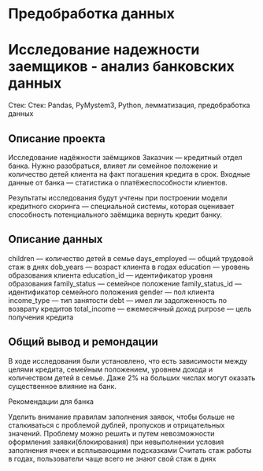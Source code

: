 # Предобработка данных
# Исследование надежности заемщиков - анализ банковских данных

Стек: Стек: Pandas, PyMystem3, Python, лемматизация, предобработка данных

## Описание проекта
Исследование надёжности заёмщиков
Заказчик — кредитный отдел банка. Нужно разобраться, влияет ли семейное положение и количество детей клиента на факт погашения кредита в срок. Входные данные от банка — статистика о платёжеспособности клиентов.

Результаты исследования будут учтены при построении модели кредитного скоринга — специальной системы, которая оценивает способность потенциального заёмщика вернуть кредит банку.

## Описание данных

children — количество детей в семье
days_employed — общий трудовой стаж в днях
dob_years — возраст клиента в годах
education — уровень образования клиента
education_id — идентификатор уровня образования
family_status — семейное положение
family_status_id — идентификатор семейного положения
gender — пол клиента
income_type — тип занятости
debt — имел ли задолженность по возврату кредитов
total_income — ежемесячный доход
purpose — цель получения кредита

## Общий вывод и ремондации
В ходе исследования были установлено, что есть зависимости между целями кредита, семейным положением, уровнем дохода и количеством детей в семье. Даже 2% на больших числах могут оказать существенное влияние на банк.

Рекомендации для банка

Уделить внимание правилам заполнения заявок, чтобы больше не сталкиваться с проблемой дублей, пропусков и отрицательных значений. Проблему можно решить и путем невозможности оформления заявки(блокирования) при невыполнении условия заполнения ячеек и всплывающими подсказками
Считать стаж работы в годах, пользователи чаще всего не знают свой стаж в днях
